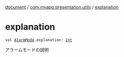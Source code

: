 [document](../index.md) / [com.myapp.presentation.utils](index.md) / [explanation](./explanation.md)

# explanation

`val `[`AlarmMode`](../com.myapp.domain.model.value/-alarm-mode/index.md)`.explanation: `[`Int`](https://kotlinlang.org/api/latest/jvm/stdlib/kotlin/-int/index.html)

アラームモードの説明

